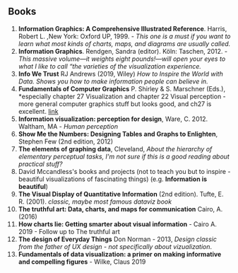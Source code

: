 ## Books

1. **Information Graphics: A Comprehensive Illustrated Reference**. Harris, Robert L. ,New York: Oxford UP, 1999. -  *This one is a  must if you want to learn what most kinds of charts, maps, and diagrams are usually called.*
2. **Information Graphics**. Rendgen, Sandra (editor). Köln: Taschen, 2012. - *This massive volume—it weights eight pounds!—will open your eyes to what I like to call “the varieties of the visualization experience.*
3. **Info We Trust** RJ Andrews (2019, Wiley) *How to Inspire the World with Data. Shows you how to make information people can believe in.*
4. **Fundamentals of Computer Graphics** P. Shirley & S. Marschner (Eds.), *especially chapter 27 Visualization and chapter 22 Visual perception - more general computer graphics stuff but looks good, and ch27 is excellent. [link](https://github.com/pforpallav/school/blob/master/CPSC314/Fundamentals%20of%20Computer%20Graphics%203rd%20ed.%20-%20P.%20Shirley%2C%20S.%20Marschner%20(CRC%2C%202009)%20WW.pdf)
5.  **Information visualization: perception for design**,  Ware, C. 2012. Waltham, MA - *Human perception*
6. **Show Me the Numbers: Designing Tables and Graphs to Enlighten**, Stephen Few (2nd edition, 2012)
7. **The elements of graphing data**, Cleveland, *About the hierarchy of elementary perceptual tasks, I'm not sure if this is a good reading about practical stuff?*
8. David Mccandless's books and projects (not to teach you but to inspire - beautiful visualizations of fascinating things) (e.g. **Information is beautiful**)
9.  **The Visual Display of Quantitative Information** (2nd edition). Tufte, E. R. (2001). *classic, maybe most famous dataviz book*
10. **The truthful art: Data, charts, and maps for communication** Cairo, A. (2016) 
11. **How charts lie: Getting smarter about visual information** - Cairo A. 2019 - Follow up to The truthful art
12. **The design of Everyday Things** Don Norman - 2013, *Design classic from the father of UX design - not specifically about vizualization*. 
13. **Fundamentals of data visualization: a primer on making informative and compelling figures** - Wilke, Claus 2019